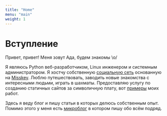 ```yaml
---
title: "Home"
menu: "main"
weight: 1
---
```


# Вступление

Привет, привет! Меня зовут Ада, будем знакомы \o/

Я являюсь Python веб-разработчиком, Linux инженером и системным администратором. Я хостчу собственную [социальную сеть](https://underground.pm) основанную на [Misskey](https://github.com/misskey-dev/misskey). Люблю путешествовать, заводить новые знакомства с интересными людьми, играть в шахматы. Предоставляю услугу по созданию статичных сайтов за символичную плату, вот [примеры](https://github.com/miraikumiko) моих работ.

Здесь я веду блог и пишу статьи в которых делюсь собственным опыт. Помимо этого у меня есть [микроблог](https://cr8r.gg/@miraikumiko) в котором пишу обо всём подряд.
